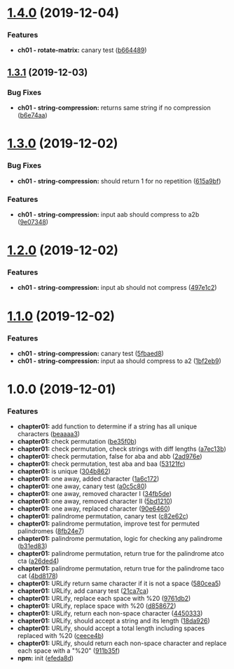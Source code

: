 # [1.4.0](https://github.com/poulzinho/crci-tdd/compare/v1.3.1...v1.4.0) (2019-12-04)


### Features

* **ch01 - rotate-matrix:** canary test ([b664489](https://github.com/poulzinho/crci-tdd/commit/b6644892cf0b89b3a828cda8044913a0a1b9a615))

## [1.3.1](https://github.com/poulzinho/crci-tdd/compare/v1.3.0...v1.3.1) (2019-12-03)


### Bug Fixes

* **ch01 - string-compression:** returns same string if no compression ([b6e74aa](https://github.com/poulzinho/crci-tdd/commit/b6e74aa7ead894a01681e7c8cf6ecbe841abd567))

# [1.3.0](https://github.com/poulzinho/crci-tdd/compare/v1.2.0...v1.3.0) (2019-12-02)


### Bug Fixes

* **ch01 - string-compression:** should return 1 for no repetition ([615a9bf](https://github.com/poulzinho/crci-tdd/commit/615a9bf889d852360a5da175c457aabfa18dc89c))


### Features

* **ch01 - string-compression:** input aab should compress to a2b ([9e07348](https://github.com/poulzinho/crci-tdd/commit/9e07348da8f287e9f9a2e79dd1103d446968d28e))

# [1.2.0](https://github.com/poulzinho/crci-tdd/compare/v1.1.0...v1.2.0) (2019-12-02)


### Features

* **ch01 - string-compression:** input ab should not compress ([497e1c2](https://github.com/poulzinho/crci-tdd/commit/497e1c2d3f29605cd22991e55be002e9bafcd542))

# [1.1.0](https://github.com/poulzinho/crci-tdd/compare/v1.0.0...v1.1.0) (2019-12-02)


### Features

* **ch01 - string-compression:** canary test ([5fbaed8](https://github.com/poulzinho/crci-tdd/commit/5fbaed85f3f385582dfab2d2faf0b497e41e068b))
* **ch01 - string-compression:** input aa should compress to a2 ([1bf2eb9](https://github.com/poulzinho/crci-tdd/commit/1bf2eb9d852f7688473f0143ab5940b420d68a7d))

# 1.0.0 (2019-12-01)


### Features

* **chapter01:** add function to determine if a string has all unique characters ([beaaaa3](https://github.com/poulzinho/crci-tdd/commit/beaaaa3415eba98490a1e51c5f963c84ef9e49b2))
* **chapter01:** check permutation ([be35f0b](https://github.com/poulzinho/crci-tdd/commit/be35f0bcf2c0a073be7427bbba981373fb1ea521))
* **chapter01:** check permutation, check strings with diff lengths ([a7ec13b](https://github.com/poulzinho/crci-tdd/commit/a7ec13be96dd924c5621f4ac51e343c17c1b70c8))
* **chapter01:** check permutation, false for aba and abb ([2ad976e](https://github.com/poulzinho/crci-tdd/commit/2ad976e804d4b28eacef32e236e2ee9a3ba869ae))
* **chapter01:** check permutation, test aba and baa ([53121fc](https://github.com/poulzinho/crci-tdd/commit/53121fc57072874df1a8e9e7ad6de17803e4ee0e))
* **chapter01:** is unique ([304b862](https://github.com/poulzinho/crci-tdd/commit/304b86223b884f0462c2767e934a4950d9dcc255))
* **chapter01:** one away, added character ([1a6c172](https://github.com/poulzinho/crci-tdd/commit/1a6c172d79d98c5b311bae23f543ab2e7af0331d))
* **chapter01:** one away, canary test ([a0c5c80](https://github.com/poulzinho/crci-tdd/commit/a0c5c807df75ace6a352fead647397c029cc9781))
* **chapter01:** one away, removed character I ([34fb5de](https://github.com/poulzinho/crci-tdd/commit/34fb5de327b40845f0e41213dfa5faedf9a3b08b))
* **chapter01:** one away, removed character II ([5bd1210](https://github.com/poulzinho/crci-tdd/commit/5bd1210225e2752e3c7c2a5c501169761812676e))
* **chapter01:** one away, replaced character ([90e6460](https://github.com/poulzinho/crci-tdd/commit/90e6460bd544e1ba9a618f5270f98f25b01f2617))
* **chapter01:** palindrome permutation, canary test ([c82e62c](https://github.com/poulzinho/crci-tdd/commit/c82e62ccb30f43aac48f3ba8c751ce98b49b2a97))
* **chapter01:** palindrome permutation, improve test for permuted palindromes ([8fb24e7](https://github.com/poulzinho/crci-tdd/commit/8fb24e75a2f42ed8dbfa3fbad6b1c8624f872ac1))
* **chapter01:** palindrome permutation, logic for checking any palindrome ([b31ed83](https://github.com/poulzinho/crci-tdd/commit/b31ed83a10b4281516009493c58a01cba4883a71))
* **chapter01:** palindrome permutation, return true for the palindrome atco cta ([a26ded4](https://github.com/poulzinho/crci-tdd/commit/a26ded4ca7e944fa387e2e5cb6aaaa88e50e2655))
* **chapter01:** palindrome permutation, return true for the palindrome taco cat ([4bd8178](https://github.com/poulzinho/crci-tdd/commit/4bd8178d7f17214eadd00d1231f8035f05e5f2d6))
* **chapter01:** URLify return same character if it is not a space ([580cea5](https://github.com/poulzinho/crci-tdd/commit/580cea5a41631ff7e884b6190fe842daf1b1474b))
* **chapter01:** URLify, add canary test ([21ca7ca](https://github.com/poulzinho/crci-tdd/commit/21ca7ca31eca209fad9115a1e89f422b7eb11f3a))
* **chapter01:** URLify, replace each space with %20 ([9761db2](https://github.com/poulzinho/crci-tdd/commit/9761db2584dad84994c07b402092be141bb4fce2))
* **chapter01:** URLify, replace space with %20 ([d858672](https://github.com/poulzinho/crci-tdd/commit/d85867257a5cbdabb9b395f9dee4edadf20f063a))
* **chapter01:** URLify, return each non-space character ([4450333](https://github.com/poulzinho/crci-tdd/commit/44503335854d3fe12d3711b66f0f176b84979156))
* **chapter01:** URLify, should accept a string and its length ([18da926](https://github.com/poulzinho/crci-tdd/commit/18da926f250cbb1f917fb7f5cfa7b31e23278f3c))
* **chapter01:** URLify, should accept a total length including spaces replaced with %20 ([ceece4b](https://github.com/poulzinho/crci-tdd/commit/ceece4bf2769c6e5725c1fad8b9900b97faca4a9))
* **chapter01:** URLify, should return each non-space character and replace each space with a "%20" ([911b35f](https://github.com/poulzinho/crci-tdd/commit/911b35fc8c5e52efadd55521562a7fd6180390df))
* **npm:** init ([efeda8d](https://github.com/poulzinho/crci-tdd/commit/efeda8dcbef21e92340f7a887d69cb6691055412))
